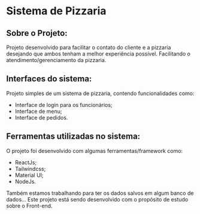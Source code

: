 # Sistema de Pizzaria
## Sobre o Projeto:
Projeto desenvolvido para facilitar o contato do cliente e a pizzaria desejando que ambos tenham a melhor experiência possível. Facilitando o atendimento/gerenciamento da pizzaria.

## Interfaces do sistema:
Projeto simples de um sistema de pizzaria, contendo funcionalidades como: 
  * Interface de login para os funcionários; 
  * Interface de menu;
  * Interface de pedidos.

## Ferramentas utilizadas no sistema:
O projeto foi desenvolvido com algumas ferramentas/framework como:
  * ReactJs;
  * Tailwindcss;
  * Material UI;
  * NodeJs.
  
Também estamos trabalhando para ter os dados salvos em algum banco de dados...
Este projeto está sendo desenvolvido com o propósito de estudo sobre o Front-end.
